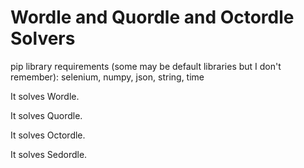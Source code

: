 # Wordle and Quordle and Octordle Solvers
pip library requirements (some may be default libraries but I don't remember): selenium, numpy, json, string, time

It solves Wordle.

It solves Quordle.

It solves Octordle.

It solves Sedordle.


